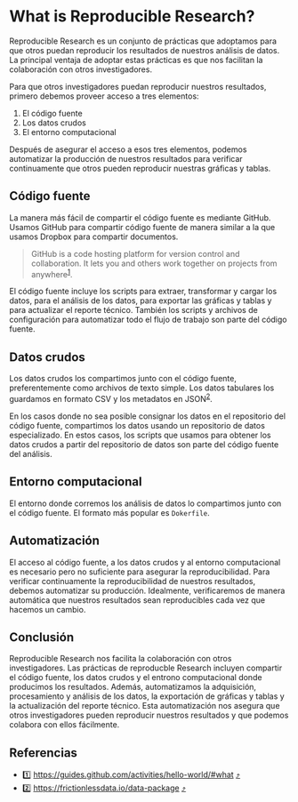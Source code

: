 # What is Reproducible Research?

Reproducible Research es un conjunto de prácticas que adoptamos para que otros puedan reproducir los
resultados de nuestros análisis de datos. La principal ventaja de adoptar estas prácticas es que nos
facilitan la colaboración con otros investigadores.

Para que otros investigadores puedan reproducir nuestros resultados, primero debemos proveer acceso
a tres elementos:

1. El código fuente
1. Los datos crudos
1. El entorno computacional

Después de asegurar el acceso a esos tres elementos, podemos automatizar la producción de nuestros
resultados para verificar continuamente que otros pueden reproducir nuestras gráficas y tablas.

## Código fuente

La manera más fácil de compartir el código fuente es mediante GitHub. Usamos GitHub para compartir
código fuente de manera similar a la que usamos Dropbox para compartir documentos.

> GitHub is a code hosting platform for version control and collaboration. It lets you and others
> work together on projects from anywhere<sup id="1">[1](#github)</sup>.

El código fuente incluye los scripts para extraer, transformar y cargar los datos, para el análisis
de los datos, para exportar las gráficas y tablas y para actualizar el reporte técnico. También los
scripts y archivos de configuración para automatizar todo el flujo de trabajo son parte del código
fuente.

## Datos crudos

Los datos crudos los compartimos junto con el código fuente, preferentemente como archivos de texto
simple. Los datos tabulares los guardamos en formato CSV y los metadatos en JSON<sup
id="2">[2](#datapackage)</sup>. 

En los casos donde no sea posible consignar los datos en el repositorio del código fuente,
compartimos los datos usando un repositorio de datos especializado. En estos casos, los scripts que
usamos para obtener los datos crudos a partir del repositorio de datos son parte del código fuente
del análisis.

## Entorno computacional

El entorno donde corremos los análisis de datos lo compartimos junto con el código fuente. El
formato más popular es `Dokerfile`.

## Automatización

El acceso al código fuente, a los datos crudos y al entorno computacional es necesario pero no
suficiente para asegurar la reproducibilidad. Para verificar continuamente la reproducibilidad de
nuestros resultados, debemos automatizar su producción. Idealmente, verificaremos de manera
automática que nuestros resultados sean reproducibles cada vez que hacemos un cambio.

## Conclusión

Reproducible Research nos facilita la colaboración con otros investigadores. Las prácticas de
reproducble Research incluyen compartir el código fuente, los datos crudos y el entrono
computacional donde producimos los resultados. Además, automatizamos la adquisición, procesamiento y
análisis de los datos, la exportación de gráficas y tablas y la actualización del reporte técnico.
Esta automatización nos asegura que otros investigadores pueden reproducir nuestros resultados y que
podemos colabora con ellos fácilmente.

## Referencias

- <a name="github">1️⃣</a> https://guides.github.com/activities/hello-world/#what [⤴️](#1)
- <a name="datapackage">2️⃣</a> https://frictionlessdata.io/data-package [⤴️](#2)
